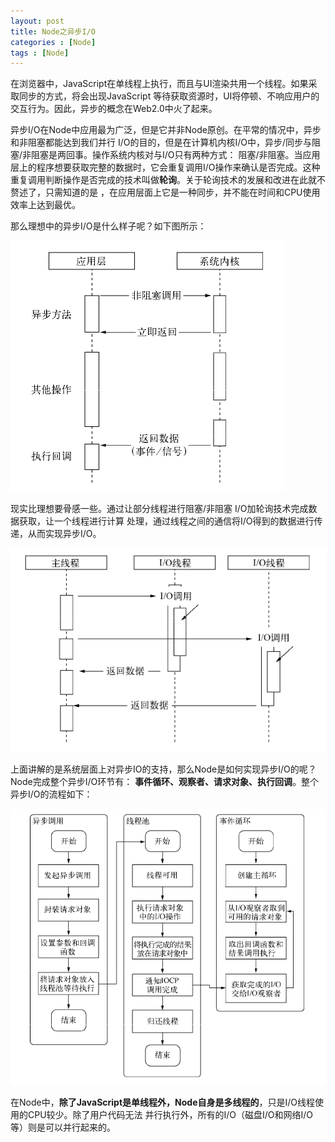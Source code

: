 ```yaml
---
layout: post
title: Node之异步I/O
categories : [Node]
tags : [Node]
---
```

在浏览器中，JavaScript在单线程上执行，而且与UI渲染共用一个线程。如果采取同步的方式，将会出现JavaScript
等待获取资源时，UI将停顿、不响应用户的交互行为。因此，异步的概念在Web2.0中火了起来。

异步I/O在Node中应用最为广泛，但是它并非Node原创。在平常的情况中，异步和非阻塞都能达到我们并行
I/O的目的，但是在计算机内核I/O中，异步/同步与阻塞/非阻塞是两回事。操作系统内核对与I/O只有两种方式：
阻塞/非阻塞。当应用层上的程序想要获取完整的数据时，它会重复调用I/O操作来确认是否完成。这种
重复调用判断操作是否完成的技术叫做**轮询**。关于轮询技术的发展和改进在此就不赘述了，只需知道的是
，在应用层面上它是一种同步，并不能在时间和CPU使用效率上达到最优。

那么理想中的异步I/O是什么样子呢？如下图所示：

![picture](/images/IO/理想中的异步IO.png)

现实比理想要骨感一些。通过让部分线程进行阻塞/非阻塞 I/O加轮询技术完成数据获取，让一个线程进行计算
处理，通过线程之间的通信将I/O得到的数据进行传递，从而实现异步I/O。

![picture](/images/IO/异步IO.png)

上面讲解的是系统层面上对异步IO的支持，那么Node是如何实现异步I/O的呢？Node完成整个异步I/O环节有：
**事件循环、观察者、请求对象、执行回调**。整个异步I/O的流程如下：

![picture](/images/IO/整个异步IO的流程.png)

在Node中，**除了JavaScript是单线程外，Node自身是多线程的**，只是I/O线程使用的CPU较少。除了用户代码无法
并行执行外，所有的I/O（磁盘I/O和网络I/O等）则是可以并行起来的。
